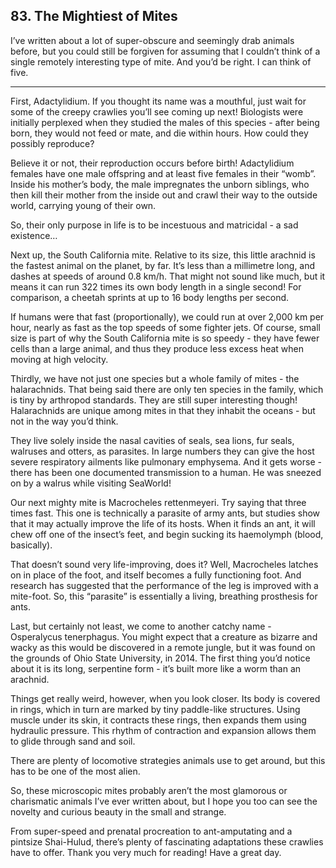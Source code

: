 
## 83. The Mightiest of Mites

I’ve written about a lot of super-obscure and seemingly drab animals before, but you could still be forgiven for assuming that I couldn’t think of a single remotely interesting type of mite. And you’d be right. I can think of five.

* * *

First, Adactylidium. If you thought its name was a mouthful, just wait for some of the creepy crawlies you’ll see coming up next! Biologists were initially perplexed when they studied the males of this species - after being born, they would not feed or mate, and die within hours. How could they possibly reproduce?

Believe it or not, their reproduction occurs before birth! Adactylidium females have one male offspring and at least five females in their “womb”. Inside his mother’s body, the male impregnates the unborn siblings, who then kill their mother from the inside out and crawl their way to the outside world, carrying young of their own.

So, their only purpose in life is to be incestuous and matricidal - a sad existence…

Next up, the South California mite. Relative to its size, this little arachnid is the fastest animal on the planet, by far. It’s less than a millimetre long, and dashes at speeds of around 0.8 km/h. That might not sound like much, but it means it can run 322 times its own body length in a single second! For comparison, a cheetah sprints at up to 16 body lengths per second.

If humans were that fast (proportionally), we could run at over 2,000 km per hour, nearly as fast as the top speeds of some fighter jets. Of course, small size is part of why the South California mite is so speedy - they have fewer cells than a large animal, and thus they produce less excess heat when moving at high velocity.

Thirdly, we have not just one species but a whole family of mites - the halarachnids. That being said there are only ten species in the family, which is tiny by arthropod standards. They are still super interesting though! Halarachnids are unique among mites in that they inhabit the oceans - but not in the way you’d think.

They live solely inside the nasal cavities of seals, sea lions, fur seals, walruses and otters, as parasites. In large numbers they can give the host severe respiratory ailments like pulmonary emphysema. And it gets worse - there has been one documented transmission to a human. He was sneezed on by a walrus while visiting SeaWorld!

Our next mighty mite is Macrocheles rettenmeyeri. Try saying that three times fast. This one is technically a parasite of army ants, but studies show that it may actually improve the life of its hosts. When it finds an ant, it will chew off one of the insect’s feet, and begin sucking its haemolymph (blood, basically).

That doesn’t sound very life-improving, does it? Well, Macrocheles latches on in place of the foot, and itself becomes a fully functioning foot. And research has suggested that the performance of the leg is improved with a mite-foot. So, this “parasite” is essentially a living, breathing prosthesis for ants.

Last, but certainly not least, we come to another catchy name - Osperalycus tenerphagus. You might expect that a creature as bizarre and wacky as this would be discovered in a remote jungle, but it was found on the grounds of Ohio State University, in 2014. The first thing you’d notice about it is its long, serpentine form - it’s built more like a worm than an arachnid.

Things get really weird, however, when you look closer. Its body is covered in rings, which in turn are marked by tiny paddle-like structures. Using muscle under its skin, it contracts these rings, then expands them using hydraulic pressure. This rhythm of contraction and expansion allows them to glide through sand and soil.

There are plenty of locomotive strategies animals use to get around, but this has to be one of the most alien.

So, these microscopic mites probably aren’t the most glamorous or charismatic animals I’ve ever written about, but I hope you too can see the novelty and curious beauty in the small and strange.

From super-speed and prenatal procreation to ant-amputating and a pintsize Shai-Hulud, there’s plenty of fascinating adaptations these crawlies have to offer. Thank you very much for reading! Have a great day.


